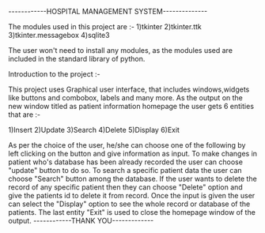 ------------HOSPITAL MANAGEMENT SYSTEM--------------

The modules used in this project are :- 1)tkinter 2)tkinter.ttk 3)tkinter.messagebox 4)sqlite3

The user won't need to install any modules, as the modules used are included in the standard library of python.

Introduction to the project :-

This project uses Graphical user interface, that includes windows,widgets like buttons and combobox, labels and many more. As the output on the new window titled as patient information homepage the user gets 6 entities that are :-

1)Insert 2)Update 3)Search 4)Delete 5)Display 6)Exit

As per the choice of the user, he/she can choose one of the following by left clicking on the button and give information as input.
To make changes in patient who's database has been already recorded the user can choose "update" button to do so.
To search a specific patient data the user can choose "Search" button among the database.
If the user wants to delete the record of any specific patient then they can choose "Delete" option and give the patients id to delete it from record.
Once the input is given the user can select the "Display" option to see the whole record or database of the patients.
The last entity "Exit" is used to close the homepage window of the output.
------------THANK YOU-------------